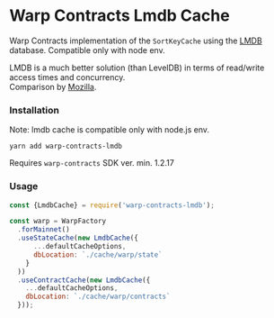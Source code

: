 # Warp Contracts Lmdb Cache
Warp Contracts implementation of the `SortKeyCache` using the [LMDB](https://github.com/kriszyp/lmdb-js#readme) database.
Compatible only with node env.

LMDB is a much better solution (than LevelDB) in terms of read/write access times and concurrency.  
Comparison by [Mozilla](https://mozilla.github.io/firefox-browser-architecture/text/0017-lmdb-vs-leveldb.html).


### Installation
Note: lmdb cache is compatible only with node.js env.

```
yarn add warp-contracts-lmdb
```

Requires `warp-contracts` SDK ver. min. 1.2.17

### Usage

```js
const {LmdbCache} = require('warp-contracts-lmdb');

const warp = WarpFactory
  .forMainnet()
  .useStateCache(new LmdbCache({
      ...defaultCacheOptions,
      dbLocation: `./cache/warp/state`
    }
  ))
  .useContractCache(new LmdbCache({
    ...defaultCacheOptions,
    dbLocation: `./cache/warp/contracts`
  }));
```
